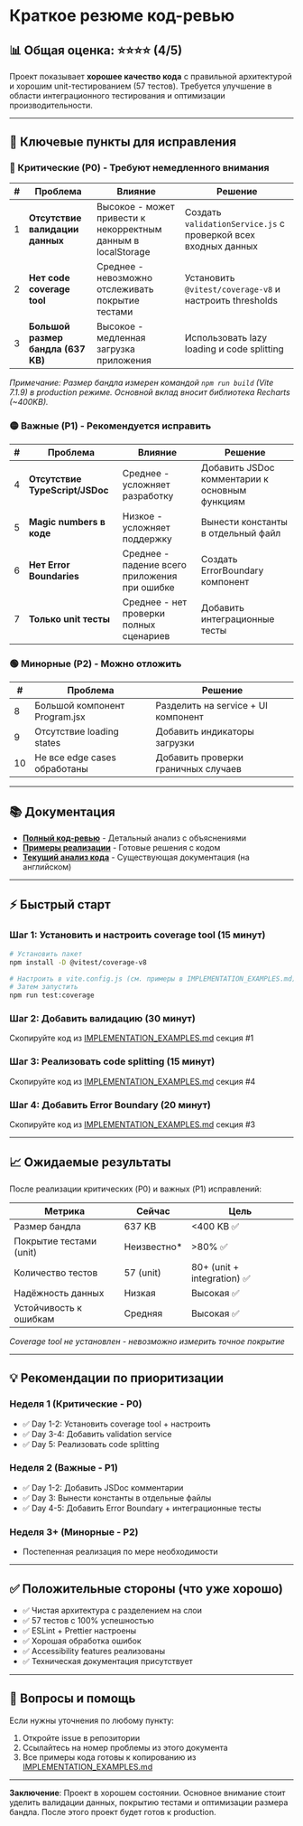 # Краткое резюме код-ревью

## 📊 Общая оценка: ⭐⭐⭐⭐ (4/5)

Проект показывает **хорошее качество кода** с правильной архитектурой и хорошим unit-тестированием (57 тестов). Требуется улучшение в области интеграционного тестирования и оптимизации производительности.

---

## 🎯 Ключевые пункты для исправления

### 🔴 Критические (P0) - Требуют немедленного внимания

| # | Проблема | Влияние | Решение |
|---|----------|---------|---------|
| 1 | **Отсутствие валидации данных** | Высокое - может привести к некорректным данным в localStorage | Создать `validationService.js` с проверкой всех входных данных |
| 2 | **Нет code coverage tool** | Среднее - невозможно отслеживать покрытие тестами | Установить `@vitest/coverage-v8` и настроить thresholds |
| 3 | **Большой размер бандла (637 KB)** | Высокое - медленная загрузка приложения | Использовать lazy loading и code splitting |

*Примечание: Размер бандла измерен командой `npm run build` (Vite 7.1.9) в production режиме. Основной вклад вносит библиотека Recharts (~400KB).*

### 🟡 Важные (P1) - Рекомендуется исправить

| # | Проблема | Влияние | Решение |
|---|----------|---------|---------|
| 4 | **Отсутствие TypeScript/JSDoc** | Среднее - усложняет разработку | Добавить JSDoc комментарии к основным функциям |
| 5 | **Magic numbers в коде** | Низкое - усложняет поддержку | Вынести константы в отдельный файл |
| 6 | **Нет Error Boundaries** | Среднее - падение всего приложения при ошибке | Создать ErrorBoundary компонент |
| 7 | **Только unit тесты** | Среднее - нет проверки полных сценариев | Добавить интеграционные тесты |

### 🟢 Минорные (P2) - Можно отложить

| # | Проблема | Решение |
|---|----------|---------|
| 8 | Большой компонент Program.jsx | Разделить на service + UI компонент |
| 9 | Отсутствие loading states | Добавить индикаторы загрузки |
| 10 | Не все edge cases обработаны | Добавить проверки граничных случаев |

---

## 📚 Документация

- **[Полный код-ревью](./CODE_REVIEW_RU.md)** - Детальный анализ с объяснениями
- **[Примеры реализации](./IMPLEMENTATION_EXAMPLES.md)** - Готовые решения с кодом
- **[Текущий анализ кода](./CODE_ANALYSIS.md)** - Существующая документация (на английском)

---

## ⚡ Быстрый старт

### Шаг 1: Установить и настроить coverage tool (15 минут)
```bash
# Установить пакет
npm install -D @vitest/coverage-v8

# Настроить в vite.config.js (см. примеры в IMPLEMENTATION_EXAMPLES.md)
# Затем запустить
npm run test:coverage
```

### Шаг 2: Добавить валидацию (30 минут)
Скопируйте код из [IMPLEMENTATION_EXAMPLES.md](./IMPLEMENTATION_EXAMPLES.md) секция #1

### Шаг 3: Реализовать code splitting (15 минут)
Скопируйте код из [IMPLEMENTATION_EXAMPLES.md](./IMPLEMENTATION_EXAMPLES.md) секция #4

### Шаг 4: Добавить Error Boundary (20 минут)
Скопируйте код из [IMPLEMENTATION_EXAMPLES.md](./IMPLEMENTATION_EXAMPLES.md) секция #3

---

## 📈 Ожидаемые результаты

После реализации критических (P0) и важных (P1) исправлений:

| Метрика | Сейчас | Цель |
|---------|--------|------|
| Размер бандла | 637 KB | <400 KB ✅ |
| Покрытие тестами (unit) | Неизвестно* | >80% ✅ |
| Количество тестов | 57 (unit) | 80+ (unit + integration) ✅ |
| Надёжность данных | Низкая | Высокая ✅ |
| Устойчивость к ошибкам | Средняя | Высокая ✅ |

*Coverage tool не установлен - невозможно измерить точное покрытие*

---

## 💡 Рекомендации по приоритизации

### Неделя 1 (Критические - P0)
- ✅ Day 1-2: Установить coverage tool + настроить
- ✅ Day 3-4: Добавить validation service
- ✅ Day 5: Реализовать code splitting

### Неделя 2 (Важные - P1)
- ✅ Day 1-2: Добавить JSDoc комментарии
- ✅ Day 3: Вынести константы в отдельные файлы
- ✅ Day 4-5: Добавить Error Boundary + интеграционные тесты

### Неделя 3+ (Минорные - P2)
- Постепенная реализация по мере необходимости

---

## ✅ Положительные стороны (что уже хорошо)

- ✅ Чистая архитектура с разделением на слои
- ✅ 57 тестов с 100% успешностью
- ✅ ESLint + Prettier настроены
- ✅ Хорошая обработка ошибок
- ✅ Accessibility features реализованы
- ✅ Техническая документация присутствует

---

## 🤝 Вопросы и помощь

Если нужны уточнения по любому пункту:
1. Откройте issue в репозитории
2. Ссылайтесь на номер проблемы из этого документа
3. Все примеры кода готовы к копированию из [IMPLEMENTATION_EXAMPLES.md](./IMPLEMENTATION_EXAMPLES.md)

---

**Заключение**: Проект в хорошем состоянии. Основное внимание стоит уделить валидации данных, покрытию тестами и оптимизации размера бандла. После этого проект будет готов к production.
